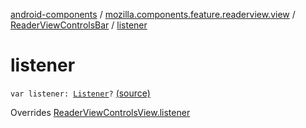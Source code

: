 [android-components](../../index.md) / [mozilla.components.feature.readerview.view](../index.md) / [ReaderViewControlsBar](index.md) / [listener](./listener.md)

# listener

`var listener: `[`Listener`](../-reader-view-controls-view/-listener/index.md)`?` [(source)](https://github.com/mozilla-mobile/android-components/blob/master/components/feature/readerview/src/main/java/mozilla/components/feature/readerview/view/ReaderViewControlsBar.kt#L33)

Overrides [ReaderViewControlsView.listener](../-reader-view-controls-view/listener.md)

